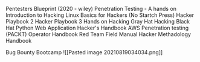 Pentesters Blueprint (2020 - wiley)
Penetration Testing - A hands on Introduction to Hacking
Linux Basics for Hackers (No Startch Press)
Hacker Playbook 2
Hacker Playbook 3
Hands on Hacking 
Gray Hat Hacking
Black Hat Python
Web Application Hacker's Handbook
AWS Penetration testing (PACKT)
Operator Handbook
Red Team Field Manual
Hacker Methadology Handbook

Bug Bounty Bootcamp
![[Pasted image 20210819034034.png]]